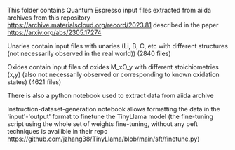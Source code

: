 This folder contains Quantum Espresso input files extracted from aiida archives from this repository https://archive.materialscloud.org/record/2023.81 described in the paper https://arxiv.org/abs/2305.17274 

Unaries contain input files with unaries (Li, B, C, etc with different structures (not necessarily observed in the real world)) (2840 files)

Oxides contain input files of oxides M_xO_y with different stoichiometries (x,y) (also not necessarily observed or corresponding to known oxidation states) (4621 files)

There is also a python notebook used to extract data from aiida archive  

Instruction-dataset-generation notebook allows formatting the data in the 'input'-'output' format to finetune the TinyLlama model (the fine-tuning script using the whole set of weights fine-tuning, without any peft techniques is availible in their repo https://github.com/jzhang38/TinyLlama/blob/main/sft/finetune.py)
